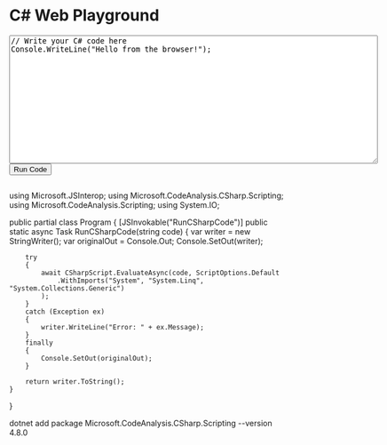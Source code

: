 <body>
  <h1>C# Web Playground</h1>
  <textarea id="codeInput" rows="15" cols="80">// Write your C# code here
Console.WriteLine("Hello from the browser!");
</textarea>
  <br />
  <button onclick="runCode()">Run Code</button>
  <pre id="output"></pre>

  <script>
    async function runCode() {
      const code = document.getElementById("codeInput").value;
      const output = await DotNet.invokeMethodAsync("CSharpTest.Wasm", "RunCSharpCode", code);
      document.getElementById("output").innerText = output;
    }
  </script>
</body>


using Microsoft.JSInterop;
using Microsoft.CodeAnalysis.CSharp.Scripting;
using Microsoft.CodeAnalysis.Scripting;
using System.IO;

public partial class Program
{
    [JSInvokable("RunCSharpCode")]
    public static async Task<string> RunCSharpCode(string code)
    {
        var writer = new StringWriter();
        var originalOut = Console.Out;
        Console.SetOut(writer);

        try
        {
            await CSharpScript.EvaluateAsync(code, ScriptOptions.Default
                .WithImports("System", "System.Linq", "System.Collections.Generic")
            );
        }
        catch (Exception ex)
        {
            writer.WriteLine("Error: " + ex.Message);
        }
        finally
        {
            Console.SetOut(originalOut);
        }

        return writer.ToString();
    }
}


dotnet add package Microsoft.CodeAnalysis.CSharp.Scripting --version 4.8.0
